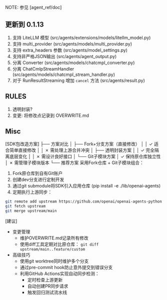 NOTE: 参见 [agent_ref/doc]

## 更新到 0.1.13
1. 支持 LiteLLM 模型 (src/agents/extensions/models/litellm_model.py)
2. 支持 multi_provider (src/agents/models/multi_provider.py)
3. 支持 extra_headers 参数 (src/agents/model_settings.py)
4. 支持非严格JSON输出 (src/agents/agent_output.py)
5. 分离 Converter (src/agents/models/chatcmpl_converter.py)
6. 分离 ChatCmlpStreamHandler (src/agents/models/chatcmpl_stream_handler.py)
7. 对于 RunResultStreaming 增加 `cancel` 方法 (src/agents/result.py)

## RULES
1. 透明封装? 
2. 变更: 将修改点记录到 OVERWRITE.md

## Misc
[SDK包改造方案]
├── 方案对比
│   ├── Fork+分支方案（直接修改）
│   │   ✓ 适合简单直接修改
│   │   ✗ 需处理上游合并冲突
│   ├── 透明封装方案
│   │   ✓ 完全隔离底层变化
│   │   ✗ 需设计良好接口
│   └── Git子模块方案
│       ✓ 保持原仓库独立性
│       ✗ 需管理子模块版本
└── 推荐方案
采用Fork仓库 + Git子模块组合：
1. Fork原仓库到自有Git账户
2. 创建dev分支进行定制开发
3. 通过git submodule将SDK引入应用仓库 (pip install -e ./lib/openai-agents)
4. 定期执行上游同步：
```sh
git remote add upstream https://github.com/openai/openai-agents-python
git fetch upstream
git merge upstream/main
```

[建议]
- 变更管理
    - 维护OVERWRITE.md记录所有修改
    - 使用diff工具定期对比原仓库： `git diff upstream/main..feature/custom`
- 高级技巧
    - 使用git worktree同时维护多个分支
    - 通过pre-commit hook防止意外提交到错误分支
    - 利用GitHub Actions实现自动同步检测：
        - 定时检查上游更新
        - 自动创建PR同步请求
        - 触发回归测试流水线